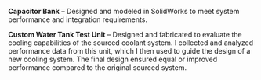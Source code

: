 **Capacitor Bank** – Designed and modeled in SolidWorks to meet system performance and integration requirements.

**Custom Water Tank Test Unit** – Designed and fabricated to evaluate the cooling capabilities of the sourced coolant system. I collected and analyzed performance data from this unit, which I then used to guide the design of a new cooling system. The final design ensured equal or improved performance compared to the original sourced system.
